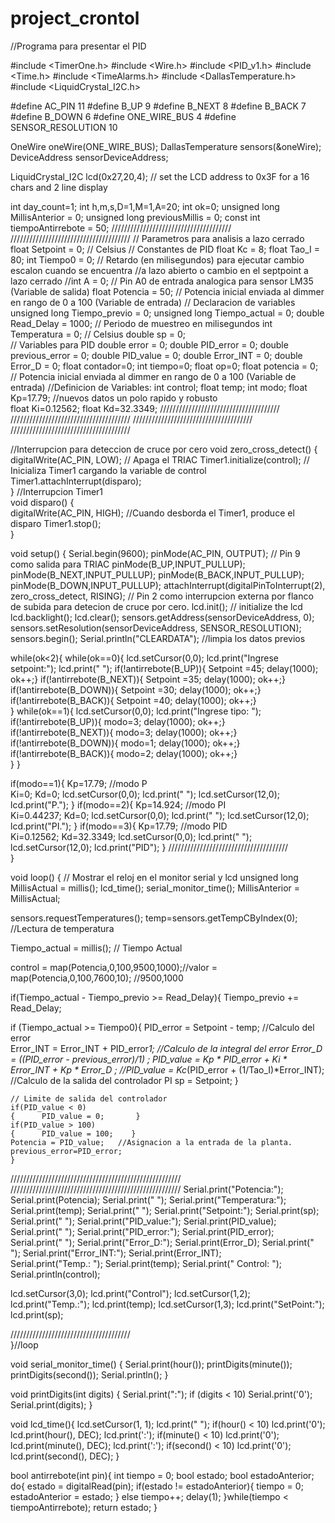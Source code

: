 # project_crontol

 
//Programa para presentar el PID
 
#include <TimerOne.h>
#include <Wire.h>
#include <PID_v1.h>
#include <Time.h>
#include <TimeAlarms.h>
#include <DallasTemperature.h>
#include <LiquidCrystal_I2C.h>

#define AC_PIN 11
#define B_UP 9
#define B_NEXT 8
#define B_BACK 7
#define B_DOWN 6
#define ONE_WIRE_BUS 4
#define SENSOR_RESOLUTION  10

OneWire oneWire(ONE_WIRE_BUS);
DallasTemperature sensors(&oneWire);
DeviceAddress sensorDeviceAddress;

LiquidCrystal_I2C lcd(0x27,20,4);                      // set the LCD address to 0x3F for a 16 chars and 2 line display

 
int day_count=1;
int h,m,s,D=1,M=1,A=20;
int ok=0;
unsigned long MillisAnterior = 0;
unsigned long previousMillis = 0;
const int tiempoAntirrebote = 50;
//////////////////////////////////////
//////////////////////////////////////
// Parametros para analisis a lazo cerrado
float Setpoint = 0;       // Celsius
// Constantes de PID
float Kc = 8; float Tao_I = 80;
int Tiempo0 = 0;     // Retardo (en milisegundos) para ejecutar cambio escalon cuando se encuentra 
                         //a lazo abierto o cambio en el septpoint a lazo cerrado 
//int A = 0;           // Pin A0 de entrada analogica para sensor LM35 (Variable de salida)
float Potencia = 50;  // Potencia inicial enviada al dimmer en rango de 0 a 100 (Variable de entrada)
//  Declaracion de variables
unsigned long Tiempo_previo = 0; 
unsigned long Tiempo_actual = 0;
double Read_Delay = 1000;     // Periodo de muestreo en milisegundos
int Temperatura = 0;       // Celsius
double sp = 0;   
// Variables para PID
double error = 0;
double PID_error = 0;
double previous_error = 0;
double PID_value = 0;
double Error_INT = 0;
double Error_D = 0;
float contador=0;
int tiempo=0;
float op=0;
float potencia = 0;  // Potencia inicial enviada al dimmer en rango de 0 a 100 (Variable de entrada)
//Definicion de Variables:
int control;
float temp;
int modo;
float Kp=17.79;  //nuevos datos un polo rapido y robusto  
float Ki=0.12562;
float Kd=32.3349;
//////////////////////////////////////
//////////////////////////////////////
//////////////////////////////////////
//////////////////////////////////////

//Interrupcion para deteccion de cruce por cero
void zero_cross_detect() {  
  digitalWrite(AC_PIN, LOW);                      // Apaga el TRIAC
  Timer1.initialize(control);                // Inicializa Timer1 cargando la variable de control
  Timer1.attachInterrupt(disparo);      
} 
//Interrupcion Timer1     
void disparo() {                                        
      digitalWrite(AC_PIN, HIGH);                 //Cuando desborda el Timer1, produce el disparo
      Timer1.stop();                           
}

void setup() {
  Serial.begin(9600);
  pinMode(AC_PIN, OUTPUT);                                                      // Pin 9 como salida para TRIAC
  pinMode(B_UP,INPUT_PULLUP);
  pinMode(B_NEXT,INPUT_PULLUP);
  pinMode(B_BACK,INPUT_PULLUP);
  pinMode(B_DOWN,INPUT_PULLUP);
  attachInterrupt(digitalPinToInterrupt(2), zero_cross_detect, RISING);    // Pin 2 como interrupcion externa por flanco de subida para detecion de cruce por cero. 
  lcd.init();                      // initialize the lcd 
  lcd.backlight();
  lcd.clear();
  sensors.getAddress(sensorDeviceAddress, 0);
  sensors.setResolution(sensorDeviceAddress, SENSOR_RESOLUTION); 
  sensors.begin();
  Serial.println("CLEARDATA"); //limpia los datos previos 
    
while(ok<2){
   while(ok==0){
      lcd.setCursor(0,0);
      lcd.print("Ingrese setpoint:");
      lcd.print("                 ");
   if(!antirrebote(B_UP)){
        Setpoint =45; 
        delay(1000);
        ok++;}
   if(!antirrebote(B_NEXT)){
        Setpoint =35; 
        delay(1000);
        ok++;}
   if(!antirrebote(B_DOWN)){
        Setpoint =30; 
        delay(1000);
        ok++;}
   if(!antirrebote(B_BACK)){
        Setpoint =40; 
        delay(1000);
        ok++;}  
}
while(ok==1){
      lcd.setCursor(0,0);
      lcd.print("Ingrese tipo:     ");
     if(!antirrebote(B_UP)){
        modo=3; 
        delay(1000);
        ok++;}
     if(!antirrebote(B_NEXT)){
         modo=3; 
        delay(1000);
        ok++;}
     if(!antirrebote(B_DOWN)){
         modo=1; 
        delay(1000);
        ok++;}
     if(!antirrebote(B_BACK)){
        modo=2; 
        delay(1000);
        ok++;}  
    }
  }

   if(modo==1){
   Kp=17.79;  //modo P  
   Ki=0;
   Kd=0;
  lcd.setCursor(0,0);
  lcd.print("                 ");
  lcd.setCursor(12,0);
  lcd.print("P.");
   }
   if(modo==2){
   Kp=14.924;   //modo PI  
   Ki=0.44237;
   Kd=0;
  lcd.setCursor(0,0);
  lcd.print("                 ");
  lcd.setCursor(12,0);
  lcd.print("PI.");
    }
   if(modo==3){
   Kp=17.79;    //modo PID  
   Ki=0.12562;
   Kd=32.3349;
  lcd.setCursor(0,0);
  lcd.print("                 ");
  lcd.setCursor(12,0);
  lcd.print("PID");
    }
//////////////////////////////////////         
}
                  
void loop() {
   // Mostrar el reloj en el monitor serial y lcd
   unsigned long MillisActual = millis();
    lcd_time();
    serial_monitor_time();
    MillisAnterior = MillisActual;
  
  sensors.requestTemperatures();
  temp=sensors.getTempCByIndex(0);  //Lectura de temperatura

Tiempo_actual = millis(); // Tiempo Actual  
      
control = map(Potencia,0,100,9500,1000);//valor = map(Potencia,0,100,7600,10);    //9500,1000
 
if(Tiempo_actual - Tiempo_previo >= Read_Delay){
       Tiempo_previo += Read_Delay;                
 

if (Tiempo_actual >= Tiempo0){
      PID_error = Setpoint - temp;                   //Calculo del error    
      Error_INT = Error_INT + PID_error*1;      //Calculo de la integral del error
      Error_D = ((PID_error - previous_error)/1) ;
      PID_value = Kp * PID_error +  Ki * Error_INT + Kp * Error_D ; //PID_value = Kc*(PID_error + (1/Tao_I)*Error_INT); //Calculo de la salida del controlador PI
      sp = Setpoint;  }
      
    // Limite de salida del controlador
    if(PID_value < 0)
    {      PID_value = 0;       }
    if(PID_value > 100)
    {      PID_value = 100;    }
    Potencia = PID_value;   //Asignacion a la entrada de la planta.
    previous_error=PID_error;
    }
    
//////////////////////////////////////////////////////
//////////////////////////////////////////////////////
        Serial.print("Potencia:");
        Serial.print(Potencia);
        Serial.print(" ");
        Serial.print("Temperatura:");
        Serial.print(temp);
        Serial.print(" ");
        Serial.print("Setpoint:");
        Serial.print(sp);
        Serial.print(" ");
        Serial.print("PID_value:");
        Serial.print(PID_value);
        Serial.print(" ");
        Serial.print("PID_error:");
        Serial.print(PID_error);
        Serial.print(" ");
        Serial.print("Error_D:");
        Serial.print(Error_D);
        Serial.print(" ");
        Serial.print("Error_INT:");
        Serial.print(Error_INT);    
        Serial.print("Temp.: ");
        Serial.print(temp);
        Serial.print("  Control: ");
        Serial.println(control);
 
  lcd.setCursor(3,0);
  lcd.print("Control");
  lcd.setCursor(1,2);
  lcd.print("Temp.:");
  lcd.print(temp); 
  lcd.setCursor(1,3);
  lcd.print("SetPoint:");
  lcd.print(sp);
  
//////////////////////////////////////      
}//loop

 
 
void serial_monitor_time() {
  Serial.print(hour());
  printDigits(minute());
  printDigits(second());
  Serial.println();
}

void printDigits(int digits) {
  Serial.print(":");
  if (digits < 10)
    Serial.print('0');
  Serial.print(digits);
}

void lcd_time(){
  lcd.setCursor(1, 1);
  lcd.print("    ");
  if(hour() < 10) lcd.print('0');
  lcd.print(hour(), DEC);
  lcd.print(':');
  if(minute() < 10) lcd.print('0');
  lcd.print(minute(), DEC);
  lcd.print(':');
  if(second() < 10) lcd.print('0');
  lcd.print(second(), DEC); 
}

bool antirrebote(int pin){
  int tiempo = 0;
  bool estado;
  bool estadoAnterior;
  do{
    estado = digitalRead(pin);
    if(estado != estadoAnterior){
      tiempo = 0;
      estadoAnterior = estado;
    }
    else tiempo++;
    delay(1);
  }while(tiempo < tiempoAntirrebote);
  return estado;
} 

